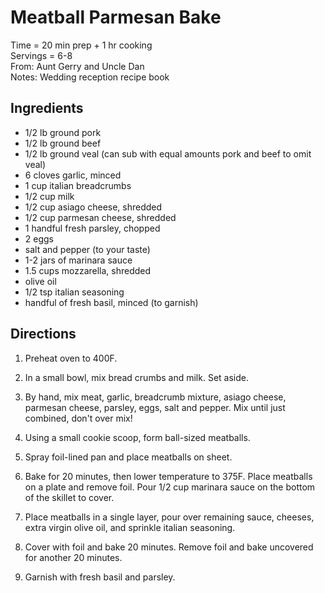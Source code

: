 Meatball Parmesan Bake
======

Time = 20 min prep + 1 hr cooking \
Servings = 6-8 \
From: Aunt Gerry and Uncle Dan \
Notes: Wedding reception recipe book

**Ingredients**
----
-  1/2 lb ground pork
-  1/2 lb ground beef
-  1/2 lb ground veal (can sub with equal amounts pork and beef to omit veal)
-  6 cloves garlic, minced
-  1 cup italian breadcrumbs
-  1/2 cup milk
-  1/2 cup asiago cheese, shredded
-  1/2 cup parmesan cheese, shredded
-  1 handful fresh parsley, chopped
-  2 eggs
-  salt and pepper (to your taste)
-  1-2 jars of marinara sauce
-  1.5 cups mozzarella, shredded
-  olive oil
-  1/2 tsp italian seasoning
-  handful of fresh basil, minced (to garnish)

**Directions**
----
1.  Preheat oven to 400F. 

2.  In a small bowl, mix bread crumbs and milk. Set aside. 

3.  By hand, mix meat, garlic, breadcrumb mixture, asiago cheese, parmesan cheese, parsley, eggs, salt and pepper. Mix until just combined, don't over mix!

4.  Using a small cookie scoop, form ball-sized meatballs. 

5.  Spray foil-lined pan and place meatballs on sheet. 

6.  Bake for 20 minutes, then lower temperature to 375F. Place meatballs on a plate and remove foil. Pour 1/2 cup marinara sauce on the bottom of the skillet to cover. 

7.  Place meatballs in a single layer, pour over remaining sauce, cheeses, extra virgin olive oil, and sprinkle italian seasoning. 

8.  Cover with foil and bake 20 minutes. Remove foil and bake uncovered for another 20 minutes. 

9.  Garnish with fresh basil and parsley. 
